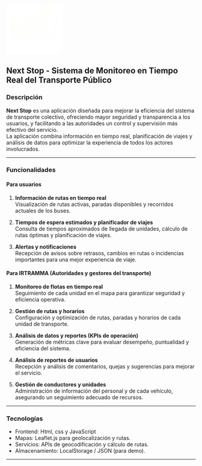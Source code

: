 

<img src="https://github.com/Danny-Herrod/ViajeroApp/blob/demo/Movil/assets/imagotipo.png" alt="Vista previa de NextStop" width="150">



## Next Stop - Sistema de Monitoreo en Tiempo Real del Transporte Público

### Descripción
**Next Stop** es una aplicación diseñada para mejorar la eficiencia del sistema de transporte colectivo, ofreciendo mayor seguridad y transparencia a los usuarios, y facilitando a las autoridades un control y supervisión más efectivo del servicio.  
La aplicación combina información en tiempo real, planificación de viajes y análisis de datos para optimizar la experiencia de todos los actores involucrados.

---

### Funcionalidades

#### Para usuarios
1. **Información de rutas en tiempo real**  
   Visualización de rutas activas, paradas disponibles y recorridos actuales de los buses.

2. **Tiempos de espera estimados y planificador de viajes**  
   Consulta de tiempos aproximados de llegada de unidades, cálculo de rutas óptimas y planificación de viajes.

3. **Alertas y notificaciones**  
   Recepción de avisos sobre retrasos, cambios en rutas o incidencias importantes para una mejor experiencia de viaje.

#### Para IRTRAMMA (Autoridades y gestores del transporte)
1. **Monitoreo de flotas en tiempo real**  
   Seguimiento de cada unidad en el mapa para garantizar seguridad y eficiencia operativa.

2. **Gestión de rutas y horarios**  
   Configuración y optimización de rutas, paradas y horarios de cada unidad de transporte.

3. **Análisis de datos y reportes (KPIs de operación)**  
   Generación de métricas clave para evaluar desempeño, puntualidad y eficiencia del sistema.

4. **Análisis de reportes de usuarios**  
   Recepción y análisis de comentarios, quejas y sugerencias para mejorar el servicio.

5. **Gestión de conductores y unidades**  
   Administración de información del personal y de cada vehículo, asegurando un seguimiento adecuado de recursos.

---

### Tecnologías
- Frontend: Html, css y JavaScript 
- Mapas: Leaflet.js para geolocalización y rutas.
- Servicios: APIs de geocodificación y cálculo de rutas.
- Almacenamiento: LocalStorage / JSON (para demo).

---


